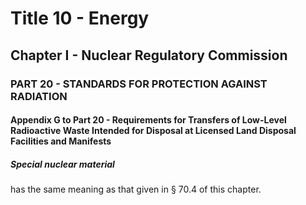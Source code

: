 
# Title 10 - Energy
## Chapter I - Nuclear Regulatory Commission
### PART 20 - STANDARDS FOR PROTECTION AGAINST RADIATION
#### Appendix G to Part 20 - Requirements for Transfers of Low-Level Radioactive Waste Intended for Disposal at Licensed Land Disposal Facilities and Manifests
##### Special nuclear material

has the same meaning as that given in § 70.4 of this chapter.
